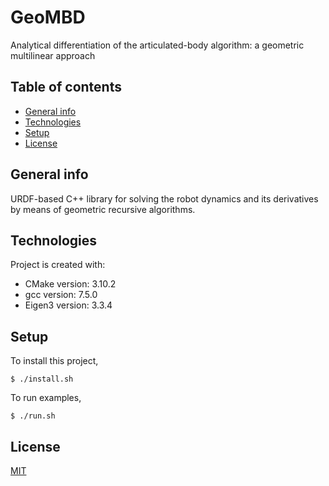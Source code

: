 # GeoMBD
Analytical differentiation of the articulated-body algorithm: a geometric multilinear approach

## Table of contents
* [General info](#general-info)
* [Technologies](#technologies)
* [Setup](#setup)
* [License](#license)

## General info
URDF-based C++ library for solving the robot dynamics and its derivatives by means of geometric recursive algorithms.
	
## Technologies
Project is created with:
* CMake version: 3.10.2
* gcc version: 7.5.0
* Eigen3 version: 3.3.4
	
## Setup
To install this project,

```
$ ./install.sh
```

To run examples,

```
$ ./run.sh
```

## License
[MIT](https://choosealicense.com/licenses/mit/)
